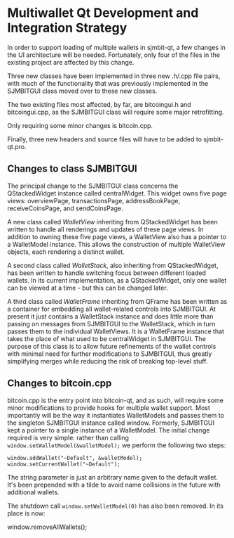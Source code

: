 Multiwallet Qt Development and Integration Strategy
===================================================

In order to support loading of multiple wallets in sjmbit-qt, a few changes in the UI architecture will be needed.
Fortunately, only four of the files in the existing project are affected by this change.

Three new classes have been implemented in three new .h/.cpp file pairs, with much of the functionality that was previously
implemented in the SJMBITGUI class moved over to these new classes.

The two existing files most affected, by far, are bitcoingui.h and bitcoingui.cpp, as the SJMBITGUI class will require
some major retrofitting.

Only requiring some minor changes is bitcoin.cpp.

Finally, three new headers and source files will have to be added to sjmbit-qt.pro.

Changes to class SJMBITGUI
---------------------------
The principal change to the SJMBITGUI class concerns the QStackedWidget instance called centralWidget.
This widget owns five page views: overviewPage, transactionsPage, addressBookPage, receiveCoinsPage, and sendCoinsPage.

A new class called *WalletView* inheriting from QStackedWidget has been written to handle all renderings and updates of
these page views. In addition to owning these five page views, a WalletView also has a pointer to a WalletModel instance.
This allows the construction of multiple WalletView objects, each rendering a distinct wallet.

A second class called *WalletStack*, also inheriting from QStackedWidget, has been written to handle switching focus between
different loaded wallets. In its current implementation, as a QStackedWidget, only one wallet can be viewed at a time -
but this can be changed later.

A third class called *WalletFrame* inheriting from QFrame has been written as a container for embedding all wallet-related
controls into SJMBITGUI. At present it just contains a WalletStack instance and does little more than passing on messages
from SJMBITGUI to the WalletStack, which in turn passes them to the individual WalletViews. It is a WalletFrame instance
that takes the place of what used to be centralWidget in SJMBITGUI. The purpose of this class is to allow future
refinements of the wallet controls with minimal need for further modifications to SJMBITGUI, thus greatly simplifying
merges while reducing the risk of breaking top-level stuff.

Changes to bitcoin.cpp
----------------------
bitcoin.cpp is the entry point into bitcoin-qt, and as such, will require some minor modifications to provide hooks for
multiple wallet support. Most importantly will be the way it instantiates WalletModels and passes them to the
singleton SJMBITGUI instance called window. Formerly, SJMBITGUI kept a pointer to a single instance of a WalletModel.
The initial change required is very simple: rather than calling `window.setWalletModel(&walletModel);` we perform the
following two steps:

	window.addWallet("~Default", &walletModel);
	window.setCurrentWallet("~Default");

The string parameter is just an arbitrary name given to the default wallet. It's been prepended with a tilde to avoid name collisions in the future with additional wallets.

The shutdown call `window.setWalletModel(0)` has also been removed. In its place is now:

window.removeAllWallets();
